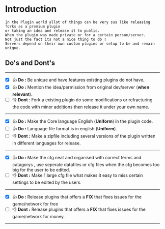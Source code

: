 # Introduction
```
In the Plugin world allot of things can be very sus like releasing forks as a premium plugin
or taking an idea and release it to public.
When the plugin was made private or for a certain person/server.
Not just the fact its not a nice thing to do !
Servers depend on their own custom plugins or setup to be and remain unique.
```
## Do's and Dont's
---
- [x] :+1: **Do :** Be unique and have features existing plugins do not have.
- [x] :+1: **Do :** Mention the idea/permission from original dev/server (**when relevant**).
- [ ] :-1: **Dont** : Fork a existing plugin do some modifications or refracturing the code with minor additions then release it under your own name.
---
- [x] :+1: **Do :** Make the Core language English (**Uniform**) in the plugin code.
- [ ] :+1: **Do :** Language file format is in english (**Uniform**).
- [ ] :-1: **Dont :** Make a zipfile including several versions of the plugin written in different languages for release.
---
- [X] :+1: **Do :** Make the cfg neat and organised with correct terms and catagorys , use seperate datafiles or cfg files when the cfg becomes too big for the user to be edited.
- [ ] :-1: **Dont :** Make 1 large cfg file what makes it easy to miss certain settings to be edited by the users.
---
- [x] :+1: **Do :** Release plugins that offers a **FIX** that fixes issues for the game/network for free
- [ ] :-1: **Dont :** Release plugins that offers a **FIX** that fixes issues for the game/network for money.
---
